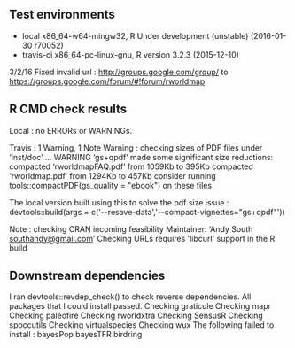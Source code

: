 ## Test environments
* local x86_64-w64-mingw32, R Under development (unstable) (2016-01-30 r70052)
* travis-ci x86_64-pc-linux-gnu, R version 3.2.3 (2015-12-10)

3/2/16 Fixed invalid url : http://groups.google.com/group/ to https://groups.google.com/forum/#!forum/rworldmap

## R CMD check results
Local : no ERRORs or WARNINGs. 

Travis : 1 Warning, 1 Note
Warning : 
checking sizes of PDF files under ‘inst/doc’ ... WARNING
  ‘gs+qpdf’ made some significant size reductions:
     compacted ‘rworldmapFAQ.pdf’ from 1059Kb to 395Kb
     compacted ‘rworldmap.pdf’ from 1294Kb to 457Kb
  consider running tools::compactPDF(gs_quality = "ebook") on these files

The local version built using this to solve the pdf size issue :
devtools::build(args = c('--resave-data','--compact-vignettes="gs+qpdf"'))

Note :
checking CRAN incoming feasibility
Maintainer: ‘Andy South <southandy@gmail.com>’
Checking URLs requires 'libcurl' support in the R build

## Downstream dependencies
I ran devtools::revdep_check() to check reverse dependencies.
All packages that I could install passed.
Checking graticule
Checking mapr
Checking paleofire
Checking rworldxtra
Checking SensusR
Checking spoccutils
Checking virtualspecies
Checking wux
The following failed to install :
bayesPop
bayesTFR
birdring